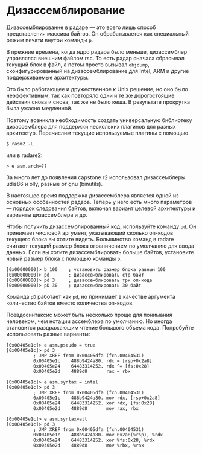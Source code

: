 # Дизассемблирование

Дизассемблирование в радаре — это всего лишь способ представления массива байтов. Он обрабатывается как специальный режим печати внутри команды `p`.

В прежние времена, когда ядро радара было меньше, дизассемблер управлялся внешним файлом rsc. То есть радар сначала сбрасывал текущий блок в файл, а потом просто вызывал `objdump`, сконфигурированный на дизассемблирование для Intel, ARM и другие поддерживаемые архитектуры.

Это было работающее и дружественное к Unix решение, но оно было неэффективным, так как повторяло одни и те же дорогостоящие действия снова и снова, так же не было кеша. В результате прокрутка была ужасно медленной.

Поэтому возникла необходимость создать универсальную библиотеку дизассемблера для поддержки нескольких плагинов для разных архитектур. Перечислим текущие используемые плагины с помощью

```
$ rasm2 -L
```

или в radare2:

```
> e asm.arch=??
```

За много лет до появления capstone r2 использовал дизассемблеры udis86 и olly, разные от gnu (binutils).

В настоящее время поддержка дизассемблера является одной из основных особенностей радара. Теперь у него есть много параметров — порядок следования байтов, включая вариант целевой архитектуры и варианты дизассемблера и др.

Чтобы получить дизассемблированный код, используйте команду `pd`. Он принимает числовой аргумент, указывающий сколько оп-кодов текущего блока вы хотите видеть. Большинство команд в radare считают текущий размер блока ограничением по умолчанию для ввода данных. Если вы хотите дизассемблировать больше байтов, установите новый размер блока с помощью команды `b`.

```
[0x00000000]> b 100    ; установить размер блока равным 100
[0x00000000]> pd       ; дизассемблировать сто байт
[0x00000000]> pd 3     ; дизассемблировать три оп-кода
[0x00000000]> pD 30    ; дизассемблировать 30 байт
```

Команда `pD` работает как `pd`, но принимает в качестве аргумента количество байтов вместо количества оп-кодов.

Псевдосинтаксис может быть несколько проще для понимания человеком, чем нотации ассемблера по умолчанию. Но иногда становится раздражающим чтение большого объема кода. Попробуйте использовать разные варианты:

```
[0x00405e1c]> e asm.pseudo = true
[0x00405e1c]> pd 3
		  ; JMP XREF from 0x00405dfa (fcn.00404531)
		  0x00405e1c    488b9424a80. rdx = [rsp+0x2a8]
		  0x00405e24    64483314252. rdx ^= [fs:0x28]
		  0x00405e2d    4889d8       rax = rbx

[0x00405e1c]> e asm.syntax = intel
[0x00405e1c]> pd 3
		  ; JMP XREF from 0x00405dfa (fcn.00404531)
		  0x00405e1c    488b9424a80. mov rdx, [rsp+0x2a8]
		  0x00405e24    64483314252. xor rdx, [fs:0x28]
		  0x00405e2d    4889d8       mov rax, rbx

[0x00405e1c]> e asm.syntax=att
[0x00405e1c]> pd 3
		  ; JMP XREF from 0x00405dfa (fcn.00404531)
		  0x00405e1c    488b9424a80. mov 0x2a8(%rsp), %rdx
		  0x00405e24    64483314252. xor %fs:0x28, %rdx
		  0x00405e2d    4889d8       mov %rbx, %rax
```
